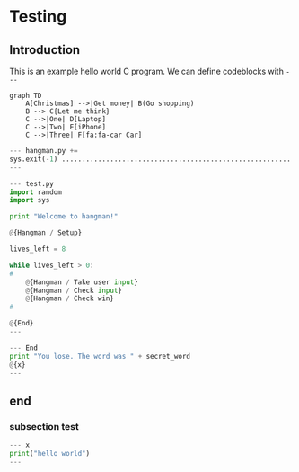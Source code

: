 # Testing 

## Introduction

This is an example hello world C program.
We can define codeblocks with `---`

```mermaid
graph TD
    A[Christmas] -->|Get money| B(Go shopping)
    B --> C{Let me think}
    C -->|One| D[Laptop]
    C -->|Two| E[iPhone]
    C -->|Three| F[fa:fa-car Car]
```

```py
--- hangman.py +=
sys.exit(-1) ...............................................................................................................................................................
---
```

```py
--- test.py
import random
import sys

print "Welcome to hangman!"

@{Hangman / Setup}

lives_left = 8

while lives_left > 0:
#
    @{Hangman / Take user input}
    @{Hangman / Check input}
    @{Hangman / Check win}
#

@{End}
---
```

```py
--- End
print "You lose. The word was " + secret_word
@{x}
---
```

## end
### subsection test

```py
--- x
print("hello world")
---
```
